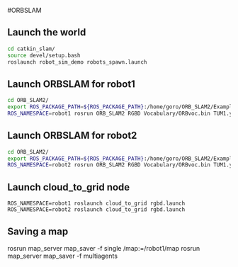 #ORBSLAM
## Launch the world
```bash
cd catkin_slam/
source devel/setup.bash
roslaunch robot_sim_demo robots_spawn.launch
```
## Launch ORBSLAM for robot1
```bash
cd ORB_SLAM2/
export ROS_PACKAGE_PATH=${ROS_PACKAGE_PATH}:/home/goro/ORB_SLAM2/Examples/ROS
ROS_NAMESPACE=robot1 rosrun ORB_SLAM2 RGBD Vocabulary/ORBvoc.bin TUM1.yaml /cam0/rgb/image_raw:=/robot1/cam0/rgb/image_raw /cam0/depth/image_raw:=/robot1/cam0/depth/image_raw
```
## Launch ORBSLAM for robot2
```bash
cd ORB_SLAM2/
export ROS_PACKAGE_PATH=${ROS_PACKAGE_PATH}:/home/goro/ORB_SLAM2/Examples/ROS
ROS_NAMESPACE=robot2 rosrun ORB_SLAM2 RGBD Vocabulary/ORBvoc.bin TUM1.yaml /cam0/rgb/image_raw:=/robot2/cam0/rgb/image_raw /cam0/depth/image_raw:=/robot2/cam0/depth/image_raw
```

## Launch cloud_to_grid node
```
ROS_NAMESPACE=robot1 roslaunch cloud_to_grid rgbd.launch
ROS_NAMESPACE=robot2 roslaunch cloud_to_grid rgbd.launch
```

## Saving a map
rosrun map_server map_saver -f single /map:=/robot1/map
rosrun map_server map_saver -f multiagents

```